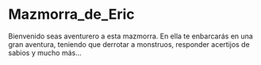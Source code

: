 # Mazmorra_de_Eric

Bienvenido seas aventurero a esta mazmorra.
En ella te enbarcarás en una gran aventura,
teniendo que derrotar a monstruos, responder acertijos de sabios
y mucho más...


